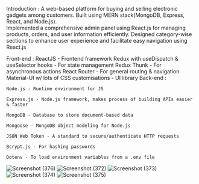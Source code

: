 Introduction : 
    A web-based platform for buying and selling electronic gadgets among customers.
    Built using MERN stack(MongoDB, Express, React, and Node.js).  
    Implemented a comprehensive admin panel using React.js for managing products, orders, and user information efficiently.
    Designed category-wise sections to enhance user experience and facilitate easy navigation using React.js
    
Front-end : 
    ReactJS - Frontend framework
    Redux with useDispatch & useSelector hooks - For state management
    Redux Thunk - For asynchronous actions
    React Router - For general routing & navigation
    Material-UI w/ lots of CSS customisations - UI library
Back-end :

    Node.js - Runtime environment for JS
    
    Express.js - Node.js framework, makes process of building APIs easier & faster
    
    MongoDB - Database to store document-based data
    
    Mongoose - MongoDB object modeling for Node.js
    
    JSON Web Token - A standard to secure/authenticate HTTP requests
    
    Bcrypt.js - For hashing passwords
    
    Dotenv - To load environment variables from a .env file
![Screenshot (376)](https://github.com/user-attachments/assets/c9dce39d-2f88-471c-aa84-b8db09354540)
![Screenshot (372)](https://github.com/user-attachments/assets/f9574ec8-991b-4c54-8dea-1def71204c82)
![Screenshot (373)](https://github.com/user-attachments/assets/f28f9751-4243-4bb0-a3f5-351b67de6351)
![Screenshot (374)](https://github.com/user-attachments/assets/31f0269a-d42a-4efe-bba0-2c3ef2339717)
![Screenshot (375)](https://github.com/user-attachments/assets/d2ad103b-9e8a-441a-af0a-76e1b0baef83)
